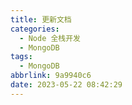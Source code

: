 ```yaml
---
title: 更新文档
categories:
  - Node 全栈开发
  - MongoDB
tags:
  - MongoDB
abbrlink: 9a9940c6
date: 2023-05-22 08:42:29
---
```

